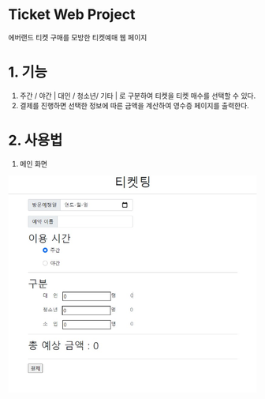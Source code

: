 Ticket Web Project
===================

에버랜드 티켓 구매를 모방한 티켓예매 웹 페이지

# 1. 기능

1. 주간 / 야간 | 대인 / 청소년/ 기타 | 로 구분하여 티켓을 티켓 매수를 선택할 수 있다.
2. 결제를 진행하면 선택한 정보에 따른 금액을 계산하여 영수증 페이지를 출력한다.

# 2. 사용법

1. 메인 화면



![ex_screenshot](./ex1.jpg)
